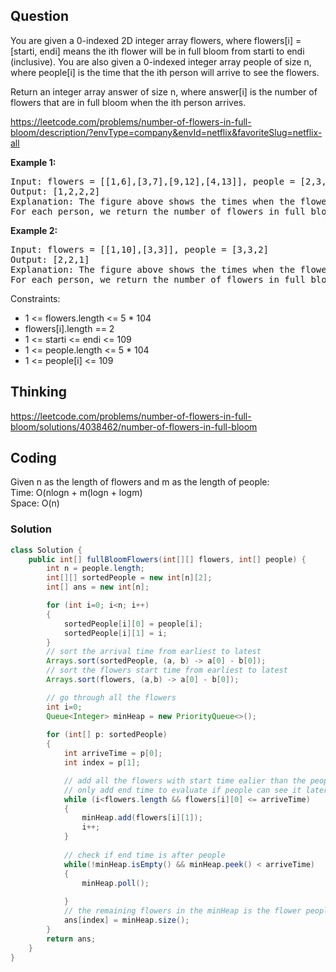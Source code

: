 ## Question
You are given a 0-indexed 2D integer array flowers, where flowers[i] = [starti, endi] means the ith flower will be in full bloom from starti to endi (inclusive). You are also given a 0-indexed integer array people of size n, where people[i] is the time that the ith person will arrive to see the flowers.

Return an integer array answer of size n, where answer[i] is the number of flowers that are in full bloom when the ith person arrives.

https://leetcode.com/problems/number-of-flowers-in-full-bloom/description/?envType=company&envId=netflix&favoriteSlug=netflix-all

**Example 1:**
<pre>
Input: flowers = [[1,6],[3,7],[9,12],[4,13]], people = [2,3,7,11]
Output: [1,2,2,2]
Explanation: The figure above shows the times when the flowers are in full bloom and when the people arrive.
For each person, we return the number of flowers in full bloom during their arrival.
</pre>

**Example 2:**
<pre>
Input: flowers = [[1,10],[3,3]], people = [3,3,2]
Output: [2,2,1]
Explanation: The figure above shows the times when the flowers are in full bloom and when the people arrive.
For each person, we return the number of flowers in full bloom during their arrival.
</pre>

Constraints:
* 1 <= flowers.length <= 5 * 104
* flowers[i].length == 2
* 1 <= starti <= endi <= 109
* 1 <= people.length <= 5 * 104
* 1 <= people[i] <= 109


## Thinking
https://leetcode.com/problems/number-of-flowers-in-full-bloom/solutions/4038462/number-of-flowers-in-full-bloom

## Coding
Given n as the length of flowers and m as the length of people:  
Time: O(nlogn + m(logn + logm)  
Space: O(n)

### Solution
```java
class Solution {
    public int[] fullBloomFlowers(int[][] flowers, int[] people) {
        int n = people.length;
        int[][] sortedPeople = new int[n][2];
        int[] ans = new int[n];

        for (int i=0; i<n; i++)
        {
            sortedPeople[i][0] = people[i];
            sortedPeople[i][1] = i;
        }
        // sort the arrival time from earliest to latest
        Arrays.sort(sortedPeople, (a, b) -> a[0] - b[0]);
        // sort the flowers start time from earliest to latest
        Arrays.sort(flowers, (a,b) -> a[0] - b[0]);

        // go through all the flowers
        int i=0;
        Queue<Integer> minHeap = new PriorityQueue<>();
        
        for (int[] p: sortedPeople)
        {
            int arriveTime = p[0];
            int index = p[1];

            // add all the flowers with start time ealier than the people to the heap
            // only add end time to evaluate if people can see it later
            while (i<flowers.length && flowers[i][0] <= arriveTime)
            {
                minHeap.add(flowers[i][1]);
                i++;
            }
            
            // check if end time is after people
            while(!minHeap.isEmpty() && minHeap.peek() < arriveTime)
            {
                minHeap.poll();
                
            }
            // the remaining flowers in the minHeap is the flower people can see and also candidate the remaining people can see
            ans[index] = minHeap.size();
        }
        return ans;
    }
}
```